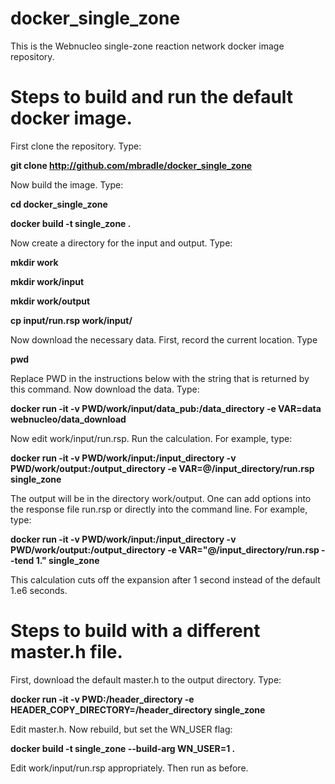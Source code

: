 # docker_single_zone
This is the Webnucleo single-zone reaction network docker image repository.

# Steps to build and run the default docker image.

First clone the repository.  Type:

**git clone http://github.com/mbradle/docker_single_zone**

Now build the image.  Type:

**cd docker_single_zone**

**docker build -t single_zone .**

Now create a directory for the input and output.  Type:

**mkdir work**

**mkdir work/input**

**mkdir work/output**

**cp input/run.rsp work/input/**

Now download the necessary data.  First, record the current location.  Type

**pwd**

Replace PWD in the instructions below with the string that is returned by
this command.  Now download the data.  Type:

**docker run -it -v PWD/work/input/data_pub:/data_directory -e VAR=data webnucleo/data_download**

Now edit work/input/run.rsp.  Run the calculation.  For example, type:

**docker run -it -v PWD/work/input:/input_directory -v PWD/work/output:/output_directory -e VAR=@/input_directory/run.rsp single_zone**

The output will be in the directory work/output.  One can add options into the response file run.rsp or directly into the command line.  For example, type:

**docker run -it -v PWD/work/input:/input_directory -v PWD/work/output:/output_directory -e VAR="@/input_directory/run.rsp --tend 1." single_zone**

This calculation cuts off the expansion after 1 second instead of the default 1.e6 seconds.

# Steps to build with a different master.h file.

First, download the default master.h to the output directory.  Type:

**docker run -it -v PWD:/header_directory -e HEADER_COPY_DIRECTORY=/header_directory single_zone**

Edit master.h.  Now rebuild, but set the WN_USER flag:

**docker build -t single_zone --build-arg WN_USER=1 .**

Edit work/input/run.rsp appropriately.  Then run as before.
